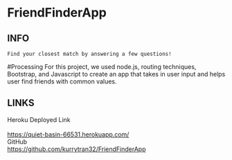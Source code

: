 # FriendFinderApp

## INFO
    Find your closest match by answering a few questions!

#Processing
    For this project, we used node.js, routing techniques, Bootstrap, and Javascript to create an app that takes in user input and helps user find friends with common values.

## LINKS
Heroku Deployed Link</br>  
https://quiet-basin-66531.herokuapp.com/ </br>
GitHub </br>
https://github.com/kurrytran32/FriendFinderApp </br>